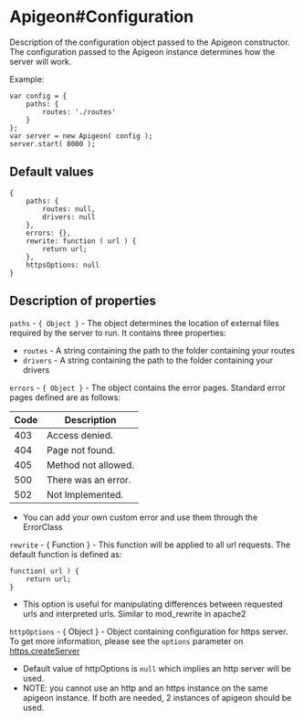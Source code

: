 # Apigeon#Configuration

Description of the configuration object passed to the Apigeon constructor. The configuration passed to the Apigeon instance determines how the server will work.

Example:

```
var config = {
    paths: {
        routes: './routes'
    }
};
var server = new Apigeon( config );
server.start( 8000 );
```

## Default values

```
{
    paths: {
        routes: null,
        drivers: null
    },
    errors: {},
    rewrite: function ( url ) {
        return url;
    },
    httpsOptions: null
}
```

## Description of properties

`paths` - `{ Object }` - The object determines the location of external files required by the server to run. It contains three properties:

- `routes` - A string containing the path to the folder containing your routes
- `drivers` - A string containing the path to the folder containing your drivers

`errors` - `{ Object }` - The object contains the error pages. Standard error pages defined are as follows:

Code | Description
---- | -------------------
403  | Access denied.
404  | Page not found.
405  | Method not allowed.
500  | There was an error.
502  | Not Implemented.

- You can add your own custom error and use them through the ErrorClass

`rewrite` - { Function } - This function will be applied to all url requests. The default function is defined as:

```
function( url ) {
    return url;
}
```

- This option is useful for manipulating differences between requested urls and interpreted urls. Similar to mod_rewrite in apache2

`httpOptions` - { Object } - Object containing configuration for https server. To get more information, please see the `options` parameter on [https.createServer](https://nodejs.org/api/https.html#https_https_createserver_options_requestlistener)

- Default value of httpOptions is `null` which implies an http server will be used.
- NOTE: you cannot use an http and an https instance on the same apigeon instance. If both are needed, 2 instances of apigeon should be used.
